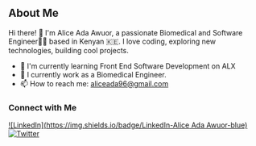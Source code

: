## About Me

Hi there! 👋 I'm Alice Ada Awuor, a passionate Biomedical and Software Engineer👩‍💻 based in Kenyan 🇰🇪. I love coding, exploring new technologies, building cool projects.

- 🌱 I'm currently learning Front End Software Development on ALX
- 💼 I currently work as a Biomedical Engineer.
- 📫 How to reach me: aliceada96@gmail.com


### Connect with Me

[![LinkedIn](https://img.shields.io/badge/LinkedIn-Alice Ada Awuor-blue)](https://www.linkedin.com/in/alice-ada-awuor/)
[![Twitter](https://img.shields.io/badge/Twitter-Ms_Okombo-blue)](https://twitter.com/Ms_Okombo)
